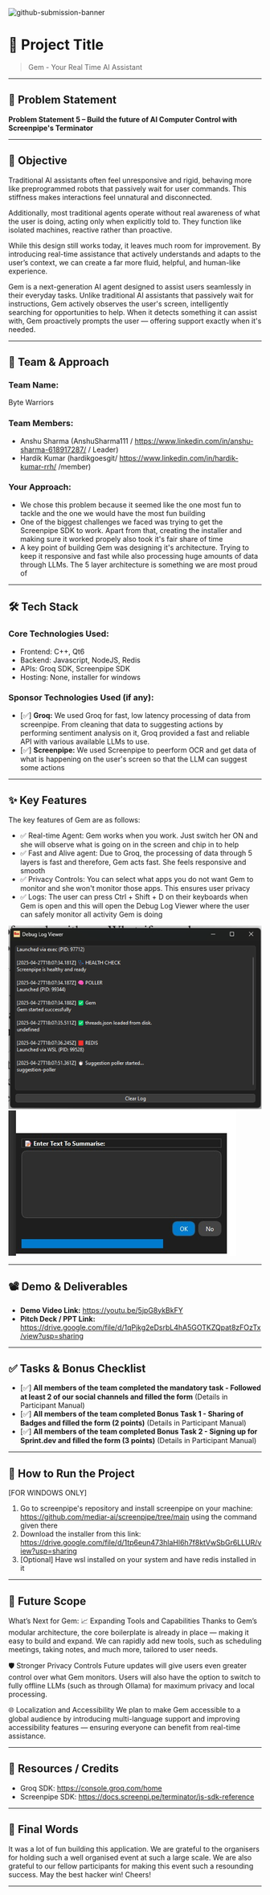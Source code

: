 ![github-submission-banner](https://github.com/user-attachments/assets/a1493b84-e4e2-456e-a791-ce35ee2bcf2f)

# 🚀 Project Title

> Gem - Your Real Time AI Assistant

---

## 📌 Problem Statement

**Problem Statement 5 – Build the future of AI Computer Control with Screenpipe's Terminator**

---

## 🎯 Objective
Traditional AI assistants often feel unresponsive and rigid, behaving more like preprogrammed robots that passively wait for user commands.
This stiffness makes interactions feel unnatural and disconnected.

Additionally, most traditional agents operate without real awareness of what the user is doing, acting only when explicitly told to.
They function like isolated machines, reactive rather than proactive.

While this design still works today, it leaves much room for improvement.
By introducing real-time assistance that actively understands and adapts to the user’s context, we can create a far more fluid, helpful, and human-like experience.

Gem is a next-generation AI agent designed to assist users seamlessly in their everyday tasks.
Unlike traditional AI assistants that passively wait for instructions, Gem actively observes the user's screen, intelligently searching for opportunities to help.
When it detects something it can assist with, Gem proactively prompts the user — offering support exactly when it's needed.

---

## 🧠 Team & Approach

### Team Name:  
Byte Warriors

### Team Members:  
- Anshu Sharma (AnshuSharma111 / https://www.linkedin.com/in/anshu-sharma-618917287/ / Leader)  
- Hardik Kumar (hardikgoesgit/ https://www.linkedin.com/in/hardik-kumar-rrh/ /member)

### Your Approach:  
- We chose this problem because it seemed like the one most fun to tackle and the one we would have the most fun building
- One of the biggest challenges we faced was trying to get the Screenpipe SDK to work. Apart from that, creating the installer and making sure it worked propely also took it's fair share of time
- A key point of building Gem was designing it's architecture. Trying to keep it responsive and fast while also processing huge amounts of data through LLMs. The 5 layer architecture is something we are most proud of

---

## 🛠️ Tech Stack

### Core Technologies Used:
- Frontend: C++, Qt6
- Backend: Javascript, NodeJS, Redis
- APIs: Groq SDK, Screenpipe SDK
- Hosting: None, installer for windows

### Sponsor Technologies Used (if any):
- [✅] **Groq:** We used Groq for fast, low latency processing of data from screenpipe. From cleaning that data to suggesting actions by performing sentiment analysis on it, Groq provided a fast and reliable API with various available LLMs to use. 
- [✅] **Screenpipe:** We used Screenpipe to peerform OCR and get data of what is happening on the user's screen so that the LLM can suggest some actions
---

## ✨ Key Features

The key features of Gem are as follows:

- ✅ Real-time Agent: Gem works when you work. Just switch her ON and she will observe what is going on in the screen and chip in to help 
- ✅ Fast and Alive agent: Due to Groq, the processing of data through 5 layers is fast and therefore, Gem acts fast. She feels responsive and smooth 
- ✅ Privacy Controls: You can select what apps you do not want Gem to monitor and she won't monitor those apps. This ensures user privacy
- ✅ Logs: The user can press Ctrl + Shift + D on their keyboards when Gem is open and this will open the Debug Log Viewer where the user can safely monitor all activity Gem is doing

![My Project Logo](assets/logimage.png)
![My Project Logo](assets/summarisetext.jpg)

---

## 📽️ Demo & Deliverables

- **Demo Video Link:** https://youtu.be/5jpG8ykBkFY
- **Pitch Deck / PPT Link:** https://drive.google.com/file/d/1qPjkg2eDsrbL4hA5GOTKZQpat8zFOzTx/view?usp=sharing

---

## ✅ Tasks & Bonus Checklist

- [✅] **All members of the team completed the mandatory task - Followed at least 2 of our social channels and filled the form** (Details in Participant Manual)  
- [✅] **All members of the team completed Bonus Task 1 - Sharing of Badges and filled the form (2 points)**  (Details in Participant Manual)
- [✅] **All members of the team completed Bonus Task 2 - Signing up for Sprint.dev and filled the form (3 points)**  (Details in Participant Manual)

---

## 🧪 How to Run the Project

[FOR WINDOWS ONLY]
1) Go to screenpipe's repository and install screenpipe on your machine: https://github.com/mediar-ai/screenpipe/tree/main using the command given there
2) Download the installer from this link: https://drive.google.com/file/d/1tp6eun473hlaHl6h7f8ktVwSbGr6LLUR/view?usp=sharing
3) [Optional] Have wsl installed on your system and have redis installed in it

---

## 🧬 Future Scope

What’s Next for Gem:
📈 Expanding Tools and Capabilities
Thanks to Gem’s modular architecture, the core boilerplate is already in place — making it easy to build and expand.
We can rapidly add new tools, such as scheduling meetings, taking notes, and much more, tailored to user needs.

🛡️ Stronger Privacy Controls
Future updates will give users even greater control over what Gem monitors.
Users will also have the option to switch to fully offline LLMs (such as through Ollama) for maximum privacy and local processing.

🌐 Localization and Accessibility
We plan to make Gem accessible to a global audience by introducing multi-language support and improving accessibility features — ensuring everyone can benefit from real-time assistance.

---

## 📎 Resources / Credits

- Groq SDK: https://console.groq.com/home
- Screenpipe SDK: https://docs.screenpi.pe/terminator/js-sdk-reference

---

## 🏁 Final Words

It was a lot of fun building this application. We are grateful to the organisers for holding such a well organised event at such a large scale. We are also grateful to our fellow participants for making this event such a resounding success. May the best hacker win! Cheers!

---

